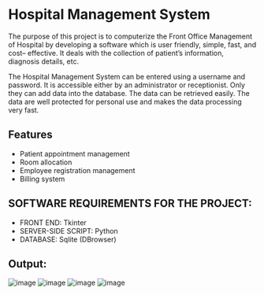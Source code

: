 # Hospital Management System

The purpose of this project is to computerize the Front Office Management of Hospital by developing a software which is user friendly, simple, fast, and cost– effective. It deals with the collection of patient’s information, diagnosis details, etc.

The Hospital Management System can be entered using a username and password. It is accessible either by an administrator or receptionist. Only they can add data into the database. The data can be retrieved easily. The data are well protected for personal use and makes the data processing very fast.

## Features
- Patient appointment management
- Room allocation
- Employee registration management 
- Billing system

## SOFTWARE REQUIREMENTS FOR THE PROJECT:
- FRONT END: Tkinter
- SERVER-SIDE SCRIPT: Python
- DATABASE: Sqlite (DBrowser)

## Output:
![image](https://user-images.githubusercontent.com/99204211/183290464-32cad593-7443-49aa-aa36-d7b89b5860bb.png)
![image](https://user-images.githubusercontent.com/99204211/183290471-d278491f-f9e0-4299-a38e-c59fccf311ed.png)
![image](https://user-images.githubusercontent.com/99204211/183290442-68015e5f-7e1b-45e6-a436-bede43cdfa77.png)
![image](https://user-images.githubusercontent.com/99204211/183290449-505a8d88-4c06-48d5-a9c5-929e25d2a7f7.png)
